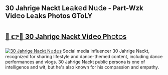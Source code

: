 ## 30 Jahrige Nackt Le𝚊k𝚎d N𝚞𝚍e - Part-Wzk Vid𝚎o Le𝚊ks Photos GToLY

# <h2><a href="http://fb9upmq.evod.top/?m=30+Jahrige+Nackt">🔗 👉🔴 30 Jahrige Nackt Vid𝚎o Ph𝚘t𝚘s</a></h2>

[![30 Jahrige Nackt N𝚞d𝚎s](https://i.imgur.com/8V9OHl7.gif)](http://fb9upmq.evod.top/?m=30+Jahrige+Nackt)
Social media influencer 30 Jahrige Nackt, recognized for sharing lifestyle and dance-themed content, including dance performances and vlogs. 30 Jahrige Nackt public persona is one of intelligence and wit, but he's also known for his compassion and empathy. 
